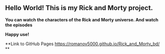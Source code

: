 ## Hello World! This is my Rick and Morty project. 

**You can watch the characters of the Rick and Morty universe. And watch the episodes**

**Happy use!**

**Link to GitHub Pages  https://romanov5000.github.io/Rick_and_Morty_bd/ **
